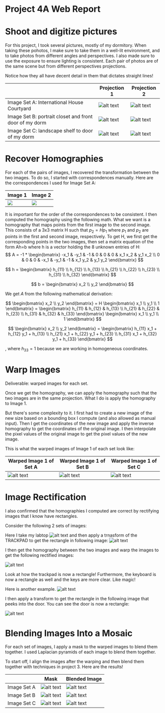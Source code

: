 # Project 4A Web Report

# Shoot and digitize pictures

For this project, I took several pictures, mostly of my dormitory. When taking these pohotos, I make sure to take them in a well-lit environment, and to take photos from different angles and perspectives. I also made sure to use the exposure to ensure lighting is consistent. Each pair of photos are of the same scene but from different perspectives projections. 

Notice how they all have decent detail in them that dictates straight lines!

<!-- table of 3 images, image on y axis, projection 1 and 2 on x  -->
| | Projection 1 | Projection 2 |
|---|---|---|
| Image Set A: International House Courtyard | ![alt text](image.png) | ![alt text](image-1.png) | 
| Image Set B: portrait closet and front door of my dorm | ![alt text](image-2.png) | ![alt text](image-3.png) |
| Image Set C: landscape shelf to door of my dorm | ![alt text](image-4.png) | ![alt text](image-5.png) |

# Recover Homographies 

For each of the pairs of images, I recovered the transformation between the two images. To do so, I started with correspondences manually. Here are the correspondences I used for Image Set A:

| Image 1 | Image 2 |
|---|---|
| ![](image-6.png) | ![](image-7.png) |

It is important for the order of the correspondences to be consistent. I then computed the homography using the following math. What we want is a homography that maps points from the first image to the second image. This consists of a 3x3 matrix H such that $p_2 = H p_1$ where $p_1$ and $p_2$ are points in the first and second image, respectively. To get H, we first get the corresponding points in the two images, then set a matrix equation of the form Ah=b where h is a vector holding the 8 unknown entries of H: 
$$
A = -1 * \begin{bmatrix}
-x_1 & -y_1 & -1 & 0 & 0 & 0 & x_1 x_2 & y_1 x_2 \\
0 & 0 & 0 & -x_1 & -y_1 & -1 & x_1 y_2 & y_1 y_2
\end{bmatrix}
$$

$$
h = \begin{bmatrix}
h_{11} \\ h_{12} \\ h_{13} \\ h_{21} \\ h_{22} \\ h_{23} \\ h_{31} \\ h_{32}
\end{bmatrix}
$$

$$
b = \begin{bmatrix}
x_2 \\ y_2
\end{bmatrix}
$$

We get $A$ from the following mathematical derivation:

$$
\begin{bmatrix}
x_2 \\ y_2
\end{bmatrix} = H \begin{bmatrix}
x_1 \\ y_1 \\ 1
\end{bmatrix} = \begin{bmatrix}
h_{11} & h_{12} & h_{13} \\
h_{21} & h_{22} & h_{23} \\
h_{31} & h_{32} & h_{33}
\end{bmatrix} \begin{bmatrix}
x_1 \\ y_1 \\ 1
\end{bmatrix}
$$

$$
\begin{bmatrix}
x_2 \\ y_2
\end{bmatrix} = \begin{bmatrix}
h_{11} x_1 + h_{12} y_1 + h_{13} \\
h_{21} x_1 + h_{22} y_1 + h_{23} \\
h_{31} x_1 + h_{32} y_1 + h_{33}
\end{bmatrix}
$$

, where $h_{33} = 1$ because we are working in homogeneous coordinates. 


# Warp Images

Deliverable: warped images for each set. 

Once we get the homography, we can apply the homography such that the two images are in the same projection. What I do is apply the homography to Image 1. 

But there's some complexity to it. I first had to create a new image of the new size based on a bounding box I compute (and also allowed as manual input). Then I get the coordinates of the new image and apply the inverse homography to get the coordinates of the original image. I then interpolate the pixel values of the original image to get the pixel values of the new image.

This is what the warped images of Image 1 of each set look like:

| Warped Image 1 of Set A | Warped Image 1 of Set B | Warped Image 1 of Set C |
|---|---|---|
| ![alt text](image-11.png) | ![alt text](image-9.png) | ![alt text](image-10.png) |

# Image Rectification

I also confirmed that the homographies I computed are correct by rectifying images that I know have rectangles. 

Consider the following 2 sets of images: 

Here I take my labtop 
![alt text](image-12.png)
and then apply a trnasform of the TRACKPAD to get the rectangle in following image:
![alt text](image-13.png)

I then get the homography between the two images and warp the images to get the following rectified images:

![alt text](image-14.png)

Look at how the trackpad is now a rectangle! Furthermore, the keyboard is now a rectangle as well and the keys are more clear. Like magic!

Here is another example. 
![alt text](image-15.png)

I then apply a transform to get the rectangle in the following image that peeks into the door. You can see the door is now a rectangle:

![alt text](image-16.png)

# Blending Images Into a Mosaic

For each set of images, I apply a mask to the warped images to blend them together. I used Laplacian pyramids of each image to blend them together. 

To start off, I align the images after the warping and then blend them together with techniques in project 3. Here are the results!

| | Mask | Blended Image |
|---|---|---|
| Image Set A | ![alt text](image-17.png) | ![alt text](image-18.png) |
| Image Set B | ![alt text](image-19.png) | ![alt text](image-20.png) |
| Image Set C | ![alt text](image-21.png) | ![alt text](image-22.png) |